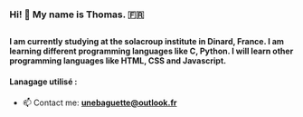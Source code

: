 ### <h3>Hi! 👋 My name is Thomas. 🇫🇷</h3>


## <h4> <p>I am currently studying at the solacroup institute in Dinard, France. I am learning different programming languages like C, Python. I will learn other programming languages like HTML, CSS and Javascript. </h4> </p>


<h4> Lanagage utilisé : </h4> 





- 📫 Contact me: **unebaguette@outlook.fr**










<!--
**UneBaguette/UneBaguette** is a ✨ _special_ ✨ repository because its `README.md` (this file) appears on your GitHub profile.

Here are some ideas to get you started:

- 🔭 I’m currently working on ...
- 🌱 I’m currently learning ...
- 👯 I’m looking to collaborate on ...
- 🤔 I’m looking for help with ...
- 💬 Ask me about ...
- 📫 Contact me: ...
- 😄 Pronouns: ...
- ⚡ Fun fact: ...
-->
